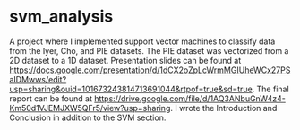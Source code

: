 # svm_analysis
A project where I implemented support vector machines to classify data from the Iyer, Cho, and PIE datasets. The PIE dataset was vectorized from a 2D dataset to a 1D dataset. Presentation slides can be found at https://docs.google.com/presentation/d/1dCX2oZpLcWrmMGIUheWCx27PSaIDMwws/edit?usp=sharing&ouid=101673243814713691044&rtpof=true&sd=true. The final report can be found at https://drive.google.com/file/d/1AQ3ANbuGnW4z4-Km50d1VJEMJXW5QFr5/view?usp=sharing. I wrote the Introduction and Conclusion in addition to the SVM section.

